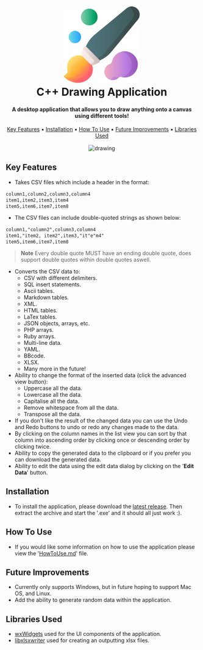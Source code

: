 
<h1 align="center">
  <img src="https://github.com/MrT-Stephens/Cpp-Drawing-Application/blob/master/Images/Drawing-App-Icon.png" alt="drawing" width="200"/>
  <br>
  C++ Drawing Application
  <br>
</h1>

<h4 align="center">A desktop application that allows you to draw anything onto a canvas using different tools!</h4>

<p align="center">
  <a href="#key-features">Key Features</a> ▪︎
  <a href="#installation">Installation</a> ▪︎
  <a href="#how-to-use">How To Use</a> ▪︎
  <a href="#future-improvements">Future Improvements</a> ▪︎
  <a href="#libraries-used">Libraries Used</a>
</p>

<p align="center">
  <img src="https://github.com/MrT-Stephens/Csv-to-Application/blob/master/Images/CSV_to_App_Image.png" alt="drawing" align="center"/>
</p>

## Key Features
* Takes CSV files which include a header in the format:
```csv
column1,column2,column3,column4
item1,item2,item3,item4
item5,item6,item7,item8
```
* The CSV files can include double-quoted strings as shown below:
```csv
column1,"column2",column3,column4
item1,"item2, item2",item3,"it"e"m4"
item5,item6,item7,item8
```
> **Note**
> Every double quote MUST have an ending double quote, does support double quotes within double quotes aswell.

* Converts the CSV data to:
   - CSV with different delimiters.
   - SQL insert statements.
   - Ascii tables.
   - Markdown tables.
   - XML.
   - HTML tables.
   - LaTex tables.
   - JSON objects, arrays, etc.
   - PHP arrays.
   - Ruby arrays.
   - Multi-line data.
   - YAML.
   - BBcode.
   - XLSX.
   - Many more in the future!
* Ability to change the format of the inserted data (click the advanced view button):
   - Uppercase all the data.
   - Lowercase all the data.
   - Capitalise all the data.
   - Remove whitespace from all the data.
   - Transpose all the data.
* If you don't like the result of the changed data you can use the Undo and Redo buttons to undo or redo any changes made to the data.
* By clicking on the column names in the list view you can sort by that column into ascending order by clicking once or descending order by clicking twice.
* Ability to copy the generated data to the clipboard or if you prefer you can download the generated data.
* Ability to edit the data using the edit data dialog by clicking on the '**Edit Data**' button.

## Installation
* To install the application, please download the [latest release](https://github.com/MrT-Stephens/Csv_to-Desktop_Application/releases).
  Then extract the archive and start the '.exe' and it should all just work :).

## How To Use
* If you would like some information on how to use the application please view the '[HowToUse.md](https://github.com/MrT-Stephens/Csv_to-Desktop_Application/blob/master/HowToUse.md)' file.

## Future Improvements
* Currently only supports Windows, but in future hoping to support Mac OS, and Linux.
* Add the ability to generate random data within the application.

## Libraries Used
* [wxWidgets](https://www.wxwidgets.org/) used for the UI components of the application.
* [libxlsxwriter](https://github.com/jmcnamara/libxlsxwriter) used for creating an outputting xlsx files.
